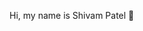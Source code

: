 Hi, my name is Shivam Patel 👋

<!--
**spatel2004/spatel2004** is a ✨ _special_ ✨ repository because its `README.md` (this file) appears on your GitHub profile.

Here are some ideas to get you started:

🔭 Currently learning Javascript and React for web development
👯 I’m looking to collaborate on any projects in fullstack, feel free to reach out!
📫 How to reach me: s.pate0407@gmail.com or www.linkedin.com/in/shivampatel2004

